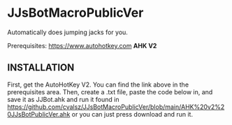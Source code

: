 # JJsBotMacroPublicVer
Automatically does jumping jacks for you.

Prerequisites:
https://www.autohotkey.com **AHK V2**

## INSTALLATION

First, get the AutoHotKey V2. You can find the link above in the prerequisites area. Then, create a .txt file, paste the code below in, and save it as JJBot.ahk and run it found in https://github.com/cvalsz/JJsBotMacroPublicVer/blob/main/AHK%20v2%20JJsBotPublicVer.ahk or you can just press download and run it.
